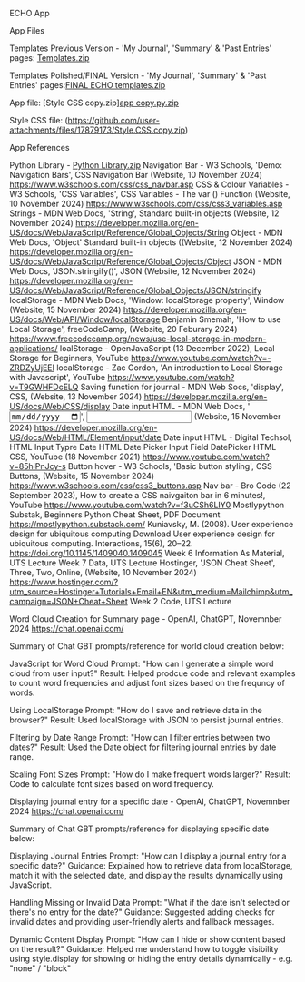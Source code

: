 ECHO App  

App Files 

Templates Previous Version - 'My Journal', 'Summary' & 'Past Entries' pages: [Templates.zip](https://github.com/user-attachments/files/17879171/Templates.copy.zip)

Templates Polished/FINAL Version - 'My Journal', 'Summary' & 'Past Entries' pages:[FINAL ECHO templates.zip](https://github.com/user-attachments/files/17889897/FINAL.ECHO.templates.zip)

App file: [Style CSS copy.zip][app copy.py.zip](https://github.com/user-attachments/files/17879175/app.copy.py.zip)

Style CSS file: (https://github.com/user-attachments/files/17879173/Style.CSS.copy.zip)

App References 

Python Library -  [Python Library.zip](https://github.com/user-attachments/files/17879247/Python.Library.zip)
Navigation Bar - W3 Schools, 'Demo: Navigation Bars', CSS Navigation Bar (Website, 10 November 2024) <https://www.w3schools.com/css/css_navbar.asp> 
CSS & Colour Variables - W3 Schools, 'CSS Variables', CSS Variables - The var () Function (Website, 10 November 2024) <https://www.w3schools.com/css/css3_variables.asp> 
Strings - MDN Web Docs, 'String', Standard built-in objects (Website, 12 November 2024) <https://developer.mozilla.org/en-US/docs/Web/JavaScript/Reference/Global_Objects/String> 
Object - MDN Web Docs, 'Object' Standard built-in objects ((Website, 12 November 2024) <https://developer.mozilla.org/en-US/docs/Web/JavaScript/Reference/Global_Objects/Object> 
JSON - MDN Web Docs, 'JSON.stringify()', JSON (Website, 12 November 2024) <https://developer.mozilla.org/en-US/docs/Web/JavaScript/Reference/Global_Objects/JSON/stringify> 
localStorage - MDN Web Docs, 'Window: localStorage property', Window (Website, 15 November 2024) <https://developer.mozilla.org/en-US/docs/Web/API/Window/localStorage> 
Benjamin Smemah, 'How to use Local Storage', freeCodeCamp, (Website, 20 Feburary 2024) <https://www.freecodecamp.org/news/use-local-storage-in-modern-applications/> 
loalStorage - OpenJavaScript (13 December 2022), Local Storage for Beginners, YouTube <https://www.youtube.com/watch?v=-ZRDZyUjEEI> 
localStorage - Zac Gordon, 'An introduction to Local Storage with Javascript', YouTube <https://www.youtube.com/watch?v=T9GWHFDcELQ> 
Saving function for journal - MDN Web Socs, 'display', CSS, (Website, 13 November 2024) <https://developer.mozilla.org/en-US/docs/Web/CSS/display> 
Date input HTML - MDN Web Docs, '<input type="date">', <input> (Website, 15 November 2024) <https://developer.mozilla.org/en-US/docs/Web/HTML/Element/input/date> 
Date input HTML - Digital Techsol, HTML Input Typre Date HTML Date Picker Input Field DatePicker HTML CSS, YouTube (18 November 2021) <https://www.youtube.com/watch?v=85hiPnJcy-s> 
Button hover - W3 Schools, 'Basic button styling', CSS Buttons, (Website, 15 November 2024) <https://www.w3schools.com/css/css3_buttons.asp> 
Nav bar - Bro Code (22 September 2023), How to create a CSS naivgaiton bar in 6 minutes!, YouTube <https://www.youtube.com/watch?v=f3uCSh6LIY0>
Mostlypython Substak, Beginners Python Cheat Sheet, PDF Document <https://mostlypython.substack.com/> 
Kuniavsky, M. (2008). User experience design for ubiquitous computing Download User experience design for ubiquitous computing. Interactions, 15(6), 20–22. https://doi.org/10.1145/1409040.1409045
Week 6 Information As Material, UTS Lecture 
Week 7 Data, UTS Lecture
Hostinger, 'JSON Cheat Sheet', Three, Two, Online, (Website, 10 November 2024) <https://www.hostinger.com/?utm_source=Hostinger+Tutorials+Email+EN&utm_medium=Mailchimp&utm_campaign=JSON+Cheat+Sheet> 
Week 2 Code, UTS Lecture 






Word Cloud Creation for Summary page - OpenAI, ChatGPT, Novemnber 2024 <https://chat.openai.com/> 

Summary of Chat GBT prompts/reference for world cloud creation below: 

JavaScript for Word Cloud
Prompt: "How can I generate a simple word cloud from user input?"
Result: Helped prodcue code and relevant examples to count word frequencies and  adjust font sizes based on the frequncy of words. 

Using LocalStorage
Prompt: "How do I save and retrieve data in the browser?"
Result: Used localStorage with JSON to persist journal entries.

Filtering by Date Range
Prompt: "How can I filter entries between two dates?"
Result: Used the Date object for filtering journal entries by date range.

Scaling Font Sizes
Prompt: "How do I make frequent words larger?"
Result: Code to calculate font sizes based on word frequency.






Displaying journal entry for a specific date - OpenAI, ChatGPT, Novemnber 2024 <https://chat.openai.com/> 

Summary of Chat GBT prompts/reference for displaying specific date below: 

Displaying Journal Entries
Prompt: "How can I display a journal entry for a specific date?"
Guidance: Explained how to retrieve data from localStorage, match it with the selected date, and display the results dynamically using JavaScript.

Handling Missing or Invalid Data
Prompt: "What if the date isn't selected or there's no entry for the date?"
Guidance: Suggested adding checks for invalid dates and providing user-friendly alerts and fallback messages.

Dynamic Content Display
Prompt: "How can I hide or show content based on the result?"
Guidance: Helped me understand how to toggle visibility using style.display for showing or hiding the entry details dynamically - e.g. "none" / "block" 
